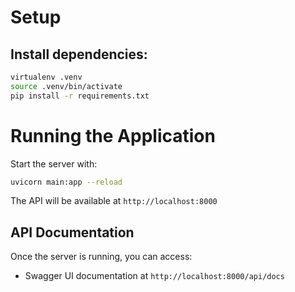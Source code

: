 # Setup

## Install dependencies:
```bash
virtualenv .venv
source .venv/bin/activate
pip install -r requirements.txt
```

# Running the Application

Start the server with:
```bash
uvicorn main:app --reload
```

The API will be available at `http://localhost:8000`

## API Documentation

Once the server is running, you can access:
- Swagger UI documentation at `http://localhost:8000/api/docs`
